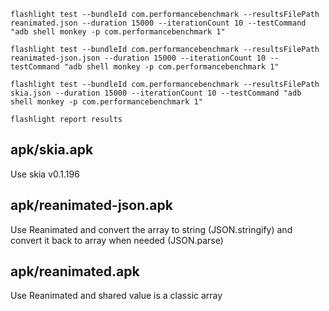 ```
flashlight test --bundleId com.performancebenchmark --resultsFilePath reanimated.json --duration 15000 --iterationCount 10 --testCommand "adb shell monkey -p com.performancebenchmark 1"

flashlight test --bundleId com.performancebenchmark --resultsFilePath reanimated-json.json --duration 15000 --iterationCount 10 --testCommand "adb shell monkey -p com.performancebenchmark 1"

flashlight test --bundleId com.performancebenchmark --resultsFilePath skia.json --duration 15000 --iterationCount 10 --testCommand "adb shell monkey -p com.performancebenchmark 1"

flashlight report results
```

## apk/skia.apk

Use skia v0.1.196

## apk/reanimated-json.apk

Use Reanimated and convert the array to string (JSON.stringify)
and convert it back to array when needed (JSON.parse)

## apk/reanimated.apk

Use Reanimated and shared value is a classic array
